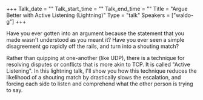 +++
Talk_date = ""
Talk_start_time = ""
Talk_end_time = ""
Title = "Argue Better with Active Listening (Lightning)"
Type = "talk"
Speakers = ["waldo-g"]
+++


Have you ever gotten into an argument because the statement that you made wasn't understood as you meant it? Have you ever seen a simple disagreement go rapidly off the rails, and turn into a shouting match? 

Rather than quipping at one-another (like UDP), there is a technique for resolving disputes or conflicts that is more akin to TCP. It is called "Active Listening". In this lightning talk, I'll show you how this technique reduces the likelihood of a shouting match by drastically slows the escalation, and forcing each side to listen and comprehend what the other person is trying to say.